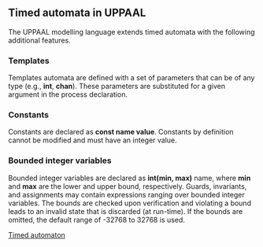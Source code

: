 ## Timed automata in UPPAAL
 The UPPAAL modelling language extends timed automata with the following additional features.
### Templates 
Templates automata are defined with a set of parameters that can be of any type (e.g., **int**, **chan**). These parameters are substituted for a given argument in the process declaration. 
### Constants
Constants are declared as **const name value**. Constants by definition cannot be modified and must have an integer value. 
### Bounded integer variables
Bounded integer variables are declared as **int(min, max)** name, where **min** and **max** are the lower and upper bound, respectively. Guards, invariants, and assignments may contain expressions ranging over bounded integer variables. The bounds are checked upon verification and violating a bound leads to an invalid state that is discarded (at run-time). If the bounds are omitted, the default range of -32768 to 32768 is used.

[Timed automaton](Timed%20automaton.md)
